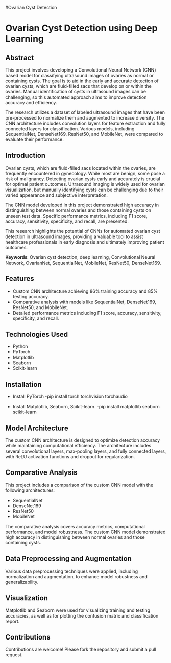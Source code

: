 #Ovarian Cyst Detection 
# Ovarian Cyst Detection using Deep Learning

## Abstract
This project involves developing a Convolutional Neural Network (CNN) based model for classifying ultrasound images of ovaries as normal or containing cysts. The goal is to aid in the early and accurate detection of ovarian cysts, which are fluid-filled sacs that develop on or within the ovaries. Manual identification of cysts in ultrasound images can be challenging, so this automated approach aims to improve detection accuracy and efficiency.

The research utilizes a dataset of labeled ultrasound images that have been pre-processed to normalize them and augmented to increase diversity. The CNN architecture includes convolution layers for feature extraction and fully connected layers for classification. Various models, including SequentialNet, DenseNet169, ResNet50, and MobileNet, were compared to evaluate their performance.

## Introduction
Ovarian cysts, which are fluid-filled sacs located within the ovaries, are frequently encountered in gynecology. While most are benign, some pose a risk of malignancy. Detecting ovarian cysts early and accurately is crucial for optimal patient outcomes. Ultrasound imaging is widely used for ovarian visualization, but manually identifying cysts can be challenging due to their varied appearance and subjective interpretation.

The CNN model developed in this project demonstrated high accuracy in distinguishing between normal ovaries and those containing cysts on unseen test data. Specific performance metrics, including F1 score, accuracy, sensitivity, specificity, and recall, are presented.

This research highlights the potential of CNNs for automated ovarian cyst detection in ultrasound images, providing a valuable tool to assist healthcare professionals in early diagnosis and ultimately improving patient outcomes.

**Keywords**: Ovarian cyst detection, deep learning, Convolutional Neural Network, OvarianNet, SequentialNet, MobileNet, ResNet50, DenseNet169.

## Features
- Custom CNN architecture achieving 86% training accuracy and 85% testing accuracy.
- Comparative analysis with models like SequentialNet, DenseNet169, ResNet50, and MobileNet.
- Detailed performance metrics including F1 score, accuracy, sensitivity, specificity, and recall.

## Technologies Used
- Python
- PyTorch
- Matplotlib
- Seaborn
- Scikit-learn

## Installation

- Install PyTorch
-pip install torch torchvision torchaudio

- Install Matplotlib, Seaborn, Scikit-learn.
-pip install matplotlib seaborn scikit-learn


## Model Architecture
The custom CNN architecture is designed to optimize detection accuracy while maintaining computational efficiency. The architecture includes several convolutional layers, max-pooling layers, and fully connected layers, with ReLU activation functions and dropout for regularization.

## Comparative Analysis
This project includes a comparison of the custom CNN model with the following architectures:
- SequentialNet
- DenseNet169
- ResNet50
- MobileNet

The comparative analysis covers accuracy metrics, computational performance, and model robustness. The custom CNN model demonstrated high accuracy in distinguishing between normal ovaries and those containing cysts.

## Data Preprocessing and Augmentation
Various data preprocessing techniques were applied, including normalization and augmentation, to enhance model robustness and generalizability.

## Visualization
Matplotlib and Seaborn were used for visualizing training and testing accuracies, as well as for plotting the confusion matrix and classification report.

## Contributions
Contributions are welcome! Please fork the repository and submit a pull request.
